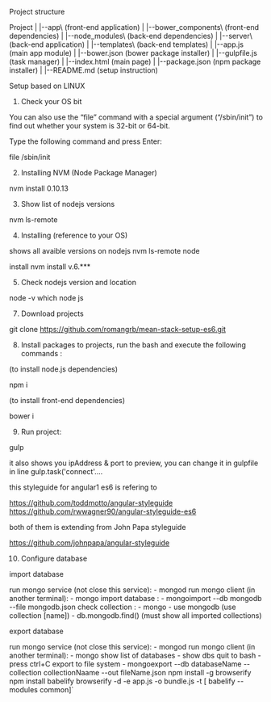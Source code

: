  Project structure
 
Project
 |
 |--app\              (front-end application)
 |
 |--bower_components\ (front-end dependencies)
 |
 |--node_modules\     (back-end dependencies)
 |
 |--server\           (back-end application)
 |
 |--templates\        (back-end templates)
 |
 |--app.js            (main app module)
 |
 |--bower.json        (bower package installer)
 |
 |--gulpfile.js       (task manager)
 |
 |--index.html        (main page)
 |
 |--package.json      (npm package installer)
 |
 |--README.md         (setup instruction)
  
Setup based on LINUX 
  
1. Check your OS bit

  You can also use the “file” command with a special argument (“/sbin/init”) to find out whether your system is 32-bit or 64-bit.

  Type the following command and press Enter:

  file /sbin/init

2. Installing NVM (Node Package Manager)

  nvm install 0.10.13

3. Show list of nodejs versions

  nvm ls-remote

4. Installing (reference to your OS)

  shows all avaible versions on nodejs
  nvm ls-remote node

  install 
  nvm install v.6.***

5. Check nodejs version and location

  node -v which node js

7. Download projects

  git clone https://github.com/romangrb/mean-stack-setup-es6.git

8. Install packages to projects, run the bash and execute the following commands :
 
 (to install node.js dependencies)
  
  npm i

 (to install front-end dependencies)
 
  bower i 

9. Run project:

  gulp
  
  it also shows you ipAddress & port to preview, 
  you can change it in gulpfile in line gulp.task('connect'....

  this styleguide for angular1 es6 is refering to 

  https://github.com/toddmotto/angular-styleguide
  https://github.com/rwwagner90/angular-styleguide-es6

  both of them is extending from John Papa styleguide
  
  https://github.com/johnpapa/angular-styleguide

10. Configure database

  import database
  
  run mongo service (not close this service):
    - mongod
  run mongo client (in another terminal):
    - mongo
  import database  :
    - mongoimport --db mongodb  --file mongodb.json 
  check collection :
    - mongo
    - use mongodb         (use collection [name])
    - db.mongodb.find()   (must show all imported collections)
    
  export database
  
  run mongo service (not close this service):
    - mongod
  run mongo client (in another terminal):
    - mongo 
  show list of databases
    - show dbs 
  quit to bash
    - press ctrl+C
  export to file system
    - mongoexport --db databaseName --collection collectionNaame --out fileName.json
  npm install -g browserify npm install babelify browserify -d -e app.js -o bundle.js -t [ babelify --modules common]`
  